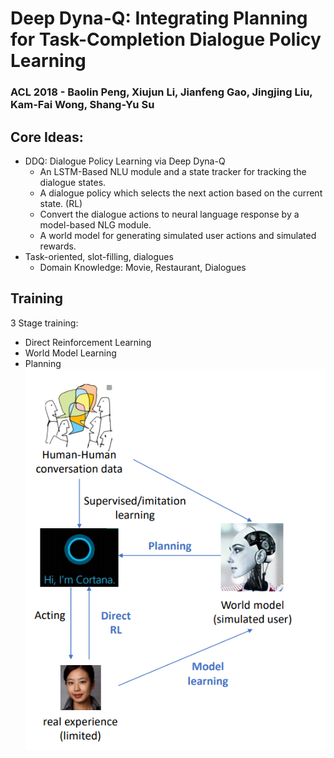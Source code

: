 # Deep Dyna-Q: Integrating Planning for Task-Completion Dialogue Policy Learning

### ACL 2018 - Baolin Peng, Xiujun Li, Jianfeng Gao, Jingjing Liu, Kam-Fai Wong, Shang-Yu Su

## Core Ideas:
- DDQ: Dialogue Policy Learning via Deep Dyna-Q
  - An LSTM-Based NLU module and a state tracker for tracking the dialogue states.
  - A dialogue policy which selects the next action based on the current state. (RL)
  - Convert the dialogue actions to neural language response by a model-based NLG module.
  - A world model for generating simulated user actions and simulated rewards.
- Task-oriented, slot-filling, dialogues
  - Domain Knowledge: Movie, Restaurant, Dialogues

## Training 
3 Stage training:   
- Direct Reinforcement Learning
- World Model Learning
- Planning  
![Basic Process](https://github.com/peterzheng98/paper-reading/blob/master/NLP/pictures/a1.png?raw=true)  